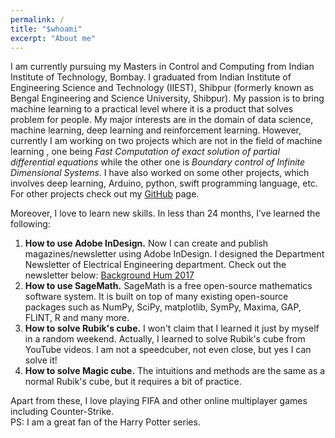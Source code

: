 ```yaml
---
permalink: /
title: "$whoami"
excerpt: "About me"
---
```


I am currently pursuing my Masters in Control and Computing from Indian
Institute of Technology, Bombay. I graduated from Indian Institute of
Engineering Science and Technology (IIEST), Shibpur (formerly known as Bengal
Engineering and Science University, Shibpur). My passion is to bring machine learning to a practical level where it is a product that solves problem for people.
My major interests are in the domain of data science, machine learning, deep learning and reinforcement learning. However, currently I am working on two projects which are not in the field of machine learning
, one being *Fast Computation of exact solution of partial differential equations* while the other one is *Boundary control of Infinite Dimensional Systems*.
I have also worked on some other projects, which involves deep learning, Arduino, python, swift programming language, etc.
For other projects check out my [GitHub]("https://github.com/ayansengupta17/") page.

Moreover, I love to learn new skills. In less than 24 months, I’ve learned the following:
1. **How to use Adobe InDesign.** Now I can create and publish magazines/newsletter using Adobe InDesign. I designed the Department Newsletter of Electrical Engineering department. Check out the newsletter below:
[Background Hum 2017]("https://issuu.com/ayansengupta17/docs/bh_final")
2. **How to use SageMath.** SageMath is a free open-source mathematics software system. It is built on top of many existing open-source packages such as  NumPy, SciPy, matplotlib, SymPy, Maxima, GAP, FLINT, R and many more.
3. **How to solve Rubik's cube.** I won't claim that I learned it just by myself in a random weekend. Actually, I learned to solve Rubik's cube from YouTube videos. I am not a speedcuber, not even close, but yes I can solve it!
4. **How to solve Magic cube.** The intuitions and methods are the same as a normal Rubik's cube, but it requires a bit of practice.

Apart from these, I love playing FIFA and other online multiplayer games including Counter-Strike.<br/>
PS: I am a great fan of the Harry Potter series.

